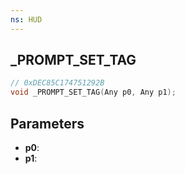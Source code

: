 ```yaml
---
ns: HUD
---
```

## _PROMPT_SET_TAG

```c
// 0xDEC85C174751292B
void _PROMPT_SET_TAG(Any p0, Any p1);
```

## Parameters
* **p0**:
* **p1**:
